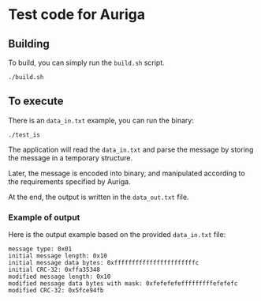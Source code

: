 # Test code for Auriga

## Building

To build, you can simply run the `build.sh` script.

```
./build.sh
```

## To execute

There is an `data_in.txt` example, you can run the binary:

```
./test_is
```
The application will read the `data_in.txt` and parse the message by
storing the message in a temporary structure.

Later, the message is encoded into binary, and manipulated according
to the requirements specified by Auriga.

At the end, the output is written in the `data_out.txt` file.

### Example of output

Here is the output example based on the provided `data_in.txt` file:

```
message type: 0x01
initial message length: 0x10
initial message data bytes: 0xfffffffffffffffffffffffc
initial CRC-32: 0xffa35348
modified message length: 0x10
modified message data bytes with mask: 0xfefefefefffffffffefefefc
modified CRC-32: 0x5fce94fb
```
